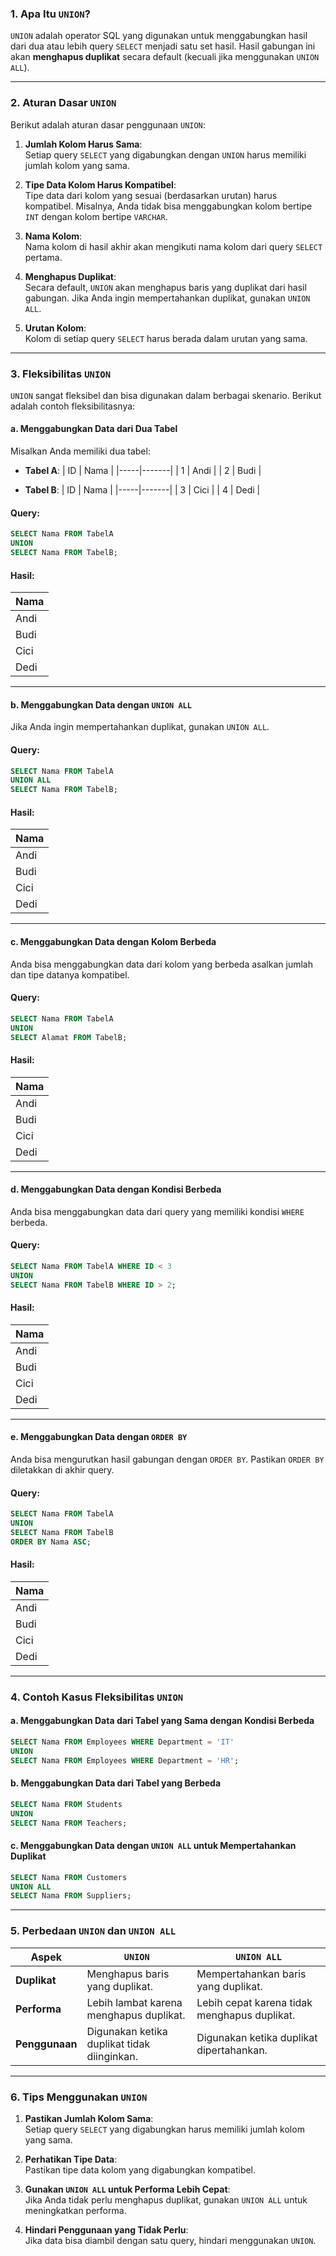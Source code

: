 ### 1. **Apa Itu `UNION`?**
`UNION` adalah operator SQL yang digunakan untuk menggabungkan hasil dari dua atau lebih query `SELECT` menjadi satu set hasil. Hasil gabungan ini akan **menghapus duplikat** secara default (kecuali jika menggunakan `UNION ALL`).

---

### 2. **Aturan Dasar `UNION`**
Berikut adalah aturan dasar penggunaan `UNION`:
1. **Jumlah Kolom Harus Sama**:  
   Setiap query `SELECT` yang digabungkan dengan `UNION` harus memiliki jumlah kolom yang sama.

2. **Tipe Data Kolom Harus Kompatibel**:  
   Tipe data dari kolom yang sesuai (berdasarkan urutan) harus kompatibel. Misalnya, Anda tidak bisa menggabungkan kolom bertipe `INT` dengan kolom bertipe `VARCHAR`.

3. **Nama Kolom**:  
   Nama kolom di hasil akhir akan mengikuti nama kolom dari query `SELECT` pertama.

4. **Menghapus Duplikat**:  
   Secara default, `UNION` akan menghapus baris yang duplikat dari hasil gabungan. Jika Anda ingin mempertahankan duplikat, gunakan `UNION ALL`.

5. **Urutan Kolom**:  
   Kolom di setiap query `SELECT` harus berada dalam urutan yang sama.

---

### 3. **Fleksibilitas `UNION`**
`UNION` sangat fleksibel dan bisa digunakan dalam berbagai skenario. Berikut adalah contoh fleksibilitasnya:

#### a. **Menggabungkan Data dari Dua Tabel**
Misalkan Anda memiliki dua tabel:
- **Tabel A**:
  | ID  | Nama  |
  |-----|-------|
  | 1   | Andi  |
  | 2   | Budi  |

- **Tabel B**:
  | ID  | Nama  |
  |-----|-------|
  | 3   | Cici  |
  | 4   | Dedi  |

#### Query:
```sql
SELECT Nama FROM TabelA
UNION
SELECT Nama FROM TabelB;
```

#### Hasil:
| Nama  |
|-------|
| Andi  |
| Budi  |
| Cici  |
| Dedi  |

---

#### b. **Menggabungkan Data dengan `UNION ALL`**
Jika Anda ingin mempertahankan duplikat, gunakan `UNION ALL`.

#### Query:
```sql
SELECT Nama FROM TabelA
UNION ALL
SELECT Nama FROM TabelB;
```

#### Hasil:
| Nama  |
|-------|
| Andi  |
| Budi  |
| Cici  |
| Dedi  |

---

#### c. **Menggabungkan Data dengan Kolom Berbeda**
Anda bisa menggabungkan data dari kolom yang berbeda asalkan jumlah dan tipe datanya kompatibel.

#### Query:
```sql
SELECT Nama FROM TabelA
UNION
SELECT Alamat FROM TabelB;
```

#### Hasil:
| Nama  |
|-------|
| Andi  |
| Budi  |
| Cici  |
| Dedi  |

---

#### d. **Menggabungkan Data dengan Kondisi Berbeda**
Anda bisa menggabungkan data dari query yang memiliki kondisi `WHERE` berbeda.

#### Query:
```sql
SELECT Nama FROM TabelA WHERE ID < 3
UNION
SELECT Nama FROM TabelB WHERE ID > 2;
```

#### Hasil:
| Nama  |
|-------|
| Andi  |
| Budi  |
| Cici  |
| Dedi  |

---

#### e. **Menggabungkan Data dengan `ORDER BY`**
Anda bisa mengurutkan hasil gabungan dengan `ORDER BY`. Pastikan `ORDER BY` diletakkan di akhir query.

#### Query:
```sql
SELECT Nama FROM TabelA
UNION
SELECT Nama FROM TabelB
ORDER BY Nama ASC;
```

#### Hasil:
| Nama  |
|-------|
| Andi  |
| Budi  |
| Cici  |
| Dedi  |

---

### 4. **Contoh Kasus Fleksibilitas `UNION`**
#### a. **Menggabungkan Data dari Tabel yang Sama dengan Kondisi Berbeda**
```sql
SELECT Nama FROM Employees WHERE Department = 'IT'
UNION
SELECT Nama FROM Employees WHERE Department = 'HR';
```

#### b. **Menggabungkan Data dari Tabel yang Berbeda**
```sql
SELECT Nama FROM Students
UNION
SELECT Nama FROM Teachers;
```

#### c. **Menggabungkan Data dengan `UNION ALL` untuk Mempertahankan Duplikat**
```sql
SELECT Nama FROM Customers
UNION ALL
SELECT Nama FROM Suppliers;
```

---

### 5. **Perbedaan `UNION` dan `UNION ALL`**
| **Aspek**              | **`UNION`**                          | **`UNION ALL`**                          |
|-------------------------|--------------------------------------|------------------------------------------|
| **Duplikat**            | Menghapus baris yang duplikat.       | Mempertahankan baris yang duplikat.      |
| **Performa**            | Lebih lambat karena menghapus duplikat. | Lebih cepat karena tidak menghapus duplikat. |
| **Penggunaan**          | Digunakan ketika duplikat tidak diinginkan. | Digunakan ketika duplikat dipertahankan. |

---

### 6. **Tips Menggunakan `UNION`**
1. **Pastikan Jumlah Kolom Sama**:  
   Setiap query `SELECT` yang digabungkan harus memiliki jumlah kolom yang sama.

2. **Perhatikan Tipe Data**:  
   Pastikan tipe data kolom yang digabungkan kompatibel.

3. **Gunakan `UNION ALL` untuk Performa Lebih Cepat**:  
   Jika Anda tidak perlu menghapus duplikat, gunakan `UNION ALL` untuk meningkatkan performa.

4. **Hindari Penggunaan yang Tidak Perlu**:  
   Jika data bisa diambil dengan satu query, hindari menggunakan `UNION`.

